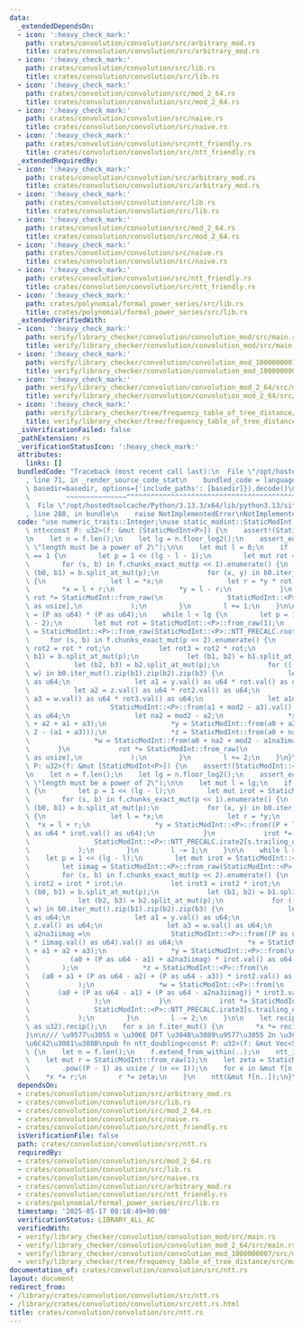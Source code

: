 ```yaml
---
data:
  _extendedDependsOn:
  - icon: ':heavy_check_mark:'
    path: crates/convolution/convolution/src/arbitrary_mod.rs
    title: crates/convolution/convolution/src/arbitrary_mod.rs
  - icon: ':heavy_check_mark:'
    path: crates/convolution/convolution/src/lib.rs
    title: crates/convolution/convolution/src/lib.rs
  - icon: ':heavy_check_mark:'
    path: crates/convolution/convolution/src/mod_2_64.rs
    title: crates/convolution/convolution/src/mod_2_64.rs
  - icon: ':heavy_check_mark:'
    path: crates/convolution/convolution/src/naive.rs
    title: crates/convolution/convolution/src/naive.rs
  - icon: ':heavy_check_mark:'
    path: crates/convolution/convolution/src/ntt_friendly.rs
    title: crates/convolution/convolution/src/ntt_friendly.rs
  _extendedRequiredBy:
  - icon: ':heavy_check_mark:'
    path: crates/convolution/convolution/src/arbitrary_mod.rs
    title: crates/convolution/convolution/src/arbitrary_mod.rs
  - icon: ':heavy_check_mark:'
    path: crates/convolution/convolution/src/lib.rs
    title: crates/convolution/convolution/src/lib.rs
  - icon: ':heavy_check_mark:'
    path: crates/convolution/convolution/src/mod_2_64.rs
    title: crates/convolution/convolution/src/mod_2_64.rs
  - icon: ':heavy_check_mark:'
    path: crates/convolution/convolution/src/naive.rs
    title: crates/convolution/convolution/src/naive.rs
  - icon: ':heavy_check_mark:'
    path: crates/convolution/convolution/src/ntt_friendly.rs
    title: crates/convolution/convolution/src/ntt_friendly.rs
  - icon: ':heavy_check_mark:'
    path: crates/polynomial/formal_power_series/src/lib.rs
    title: crates/polynomial/formal_power_series/src/lib.rs
  _extendedVerifiedWith:
  - icon: ':heavy_check_mark:'
    path: verify/library_checker/convolution/convolution_mod/src/main.rs
    title: verify/library_checker/convolution/convolution_mod/src/main.rs
  - icon: ':heavy_check_mark:'
    path: verify/library_checker/convolution/convolution_mod_1000000007/src/main.rs
    title: verify/library_checker/convolution/convolution_mod_1000000007/src/main.rs
  - icon: ':heavy_check_mark:'
    path: verify/library_checker/convolution/convolution_mod_2_64/src/main.rs
    title: verify/library_checker/convolution/convolution_mod_2_64/src/main.rs
  - icon: ':heavy_check_mark:'
    path: verify/library_checker/tree/frequency_table_of_tree_distance/src/main.rs
    title: verify/library_checker/tree/frequency_table_of_tree_distance/src/main.rs
  _isVerificationFailed: false
  _pathExtension: rs
  _verificationStatusIcon: ':heavy_check_mark:'
  attributes:
    links: []
  bundledCode: "Traceback (most recent call last):\n  File \"/opt/hostedtoolcache/Python/3.13.3/x64/lib/python3.13/site-packages/onlinejudge_verify/documentation/build.py\"\
    , line 71, in _render_source_code_stat\n    bundled_code = language.bundle(stat.path,\
    \ basedir=basedir, options={'include_paths': [basedir]}).decode()\n          \
    \         ~~~~~~~~~~~~~~~^^^^^^^^^^^^^^^^^^^^^^^^^^^^^^^^^^^^^^^^^^^^^^^^^^^^^^^^^^^^^^^^^^\n\
    \  File \"/opt/hostedtoolcache/Python/3.13.3/x64/lib/python3.13/site-packages/onlinejudge_verify/languages/rust.py\"\
    , line 288, in bundle\n    raise NotImplementedError\nNotImplementedError\n"
  code: "use numeric_traits::Integer;\nuse static_modint::StaticModInt;\n\npub fn\
    \ ntt<const P: u32>(f: &mut [StaticModInt<P>]) {\n    assert!(StaticModInt::<P>::IS_NTT_FRIENDLY);\n\
    \n    let n = f.len();\n    let lg = n.floor_log2();\n    assert_eq!(n, 1 << lg,\
    \ \"length must be a power of 2\");\n\n    let mut l = 0;\n    if (lg - l) % 2\
    \ == 1 {\n        let p = 1 << (lg - l - 1);\n        let mut rot = StaticModInt::from_raw(1);\n\
    \        for (s, b) in f.chunks_exact_mut(p << 1).enumerate() {\n            let\
    \ (b0, b1) = b.split_at_mut(p);\n            for (x, y) in b0.iter_mut().zip(b1)\
    \ {\n                let l = *x;\n                let r = *y * rot;\n        \
    \        *x = l + r;\n                *y = l - r;\n            }\n           \
    \ rot *= StaticModInt::from_raw(\n                StaticModInt::<P>::NTT_PRECALC.rate2[s.trailing_ones()\
    \ as usize],\n            );\n        }\n        l += 1;\n    }\n\n    let mod2\
    \ = (P as u64) * (P as u64);\n    while l < lg {\n        let p = 1 << (lg - l\
    \ - 2);\n        let mut rot = StaticModInt::<P>::from_raw(1);\n        let imag\
    \ = StaticModInt::<P>::from_raw(StaticModInt::<P>::NTT_PRECALC.root[2]);\n   \
    \     for (s, b) in f.chunks_exact_mut(p << 2).enumerate() {\n            let\
    \ rot2 = rot * rot;\n            let rot3 = rot2 * rot;\n            let (b0,\
    \ b1) = b.split_at_mut(p);\n            let (b1, b2) = b1.split_at_mut(p);\n \
    \           let (b2, b3) = b2.split_at_mut(p);\n            for (((x, y), z),\
    \ w) in b0.iter_mut().zip(b1).zip(b2).zip(b3) {\n                let a0 = x.val()\
    \ as u64;\n                let a1 = y.val() as u64 * rot.val() as u64;\n     \
    \           let a2 = z.val() as u64 * rot2.val() as u64;\n                let\
    \ a3 = w.val() as u64 * rot3.val() as u64;\n                let a1na3imag =\n\
    \                    StaticModInt::<P>::from(a1 + mod2 - a3).val() as u64 * imag.val()\
    \ as u64;\n                let na2 = mod2 - a2;\n                *x = StaticModInt::from(a0\
    \ + a2 + a1 + a3);\n                *y = StaticModInt::from(a0 + a2 + (mod2 *\
    \ 2 - (a1 + a3)));\n                *z = StaticModInt::from(a0 + na2 + a1na3imag);\n\
    \                *w = StaticModInt::from(a0 + na2 + mod2 - a1na3imag);\n     \
    \       }\n            rot *= StaticModInt::from_raw(\n                StaticModInt::<P>::NTT_PRECALC.rate3[s.trailing_ones()\
    \ as usize],\n            );\n        }\n        l += 2;\n    }\n}\n\npub fn ntt_inv<const\
    \ P: u32>(f: &mut [StaticModInt<P>]) {\n    assert!(StaticModInt::<P>::IS_NTT_FRIENDLY);\n\
    \n    let n = f.len();\n    let lg = n.floor_log2();\n    assert_eq!(n, 1 << lg,\
    \ \"length must be a power of 2\");\n\n    let mut l = lg;\n    if l % 2 == 1\
    \ {\n        let p = 1 << (lg - l);\n        let mut irot = StaticModInt::<P>::from_raw(1);\n\
    \        for (s, b) in f.chunks_exact_mut(p << 1).enumerate() {\n            let\
    \ (b0, b1) = b.split_at_mut(p);\n            for (x, y) in b0.iter_mut().zip(b1)\
    \ {\n                let l = *x;\n                let r = *y;\n              \
    \  *x = l + r;\n                *y = StaticModInt::<P>::from((P + l.val() - r.val())\
    \ as u64 * irot.val() as u64);\n            }\n            irot *= StaticModInt::<P>::from_raw(\n\
    \                StaticModInt::<P>::NTT_PRECALC.irate2[s.trailing_ones() as usize],\n\
    \            );\n        }\n        l -= 1;\n    }\n\n    while l > 0 {\n    \
    \    let p = 1 << (lg - l);\n        let mut irot = StaticModInt::<P>::from_raw(1);\n\
    \        let iimag = StaticModInt::<P>::from_raw(StaticModInt::<P>::NTT_PRECALC.iroot[2]);\n\
    \        for (s, b) in f.chunks_exact_mut(p << 2).enumerate() {\n            let\
    \ irot2 = irot * irot;\n            let irot3 = irot2 * irot;\n            let\
    \ (b0, b1) = b.split_at_mut(p);\n            let (b1, b2) = b1.split_at_mut(p);\n\
    \            let (b2, b3) = b2.split_at_mut(p);\n            for (((x, y), z),\
    \ w) in b0.iter_mut().zip(b1).zip(b2).zip(b3) {\n                let a0 = x.val()\
    \ as u64;\n                let a1 = y.val() as u64;\n                let a2 =\
    \ z.val() as u64;\n                let a3 = w.val() as u64;\n                let\
    \ a2na3iimag =\n                    StaticModInt::<P>::from((P as u64 + a2 - a3)\
    \ * iimag.val() as u64).val() as u64;\n                *x = StaticModInt::<P>::from(a0\
    \ + a1 + a2 + a3);\n                *y = StaticModInt::<P>::from(\n          \
    \          (a0 + (P as u64 - a1) + a2na3iimag) * irot.val() as u64,\n        \
    \        );\n                *z = StaticModInt::<P>::from(\n                 \
    \   (a0 + a1 + (P as u64 - a2) + (P as u64 - a3)) * irot2.val() as u64,\n    \
    \            );\n                *w = StaticModInt::<P>::from(\n             \
    \       (a0 + (P as u64 - a1) + (P as u64 - a2na3iimag)) * irot3.val() as u64,\n\
    \                );\n            }\n            irot *= StaticModInt::<P>::from_raw(\n\
    \                StaticModInt::<P>::NTT_PRECALC.irate3[s.trailing_ones() as usize],\n\
    \            );\n        }\n        l -= 2;\n    }\n\n    let recip_n = StaticModInt::<P>::from_raw(n\
    \ as u32).recip();\n    for x in f.iter_mut() {\n        *x *= recip_n;\n    }\n\
    }\n\n/// \u9577\u3055 n \u306E DFT \u304B\u3089\u9577\u3055 2n \u306E DFT \u3092\
    \u6C42\u3081\u308B\npub fn ntt_doubling<const P: u32>(f: &mut Vec<StaticModInt<P>>)\
    \ {\n    let n = f.len();\n    f.extend_from_within(..);\n    ntt_inv(&mut f[n..]);\n\
    \    let mut r = StaticModInt::from_raw(1);\n    let zeta = StaticModInt::from_raw(StaticModInt::<P>::NTT_PRECALC.primitive_root)\n\
    \        .pow((P - 1) as usize / (n << 1));\n    for x in &mut f[n..] {\n    \
    \    *x *= r;\n        r *= zeta;\n    }\n    ntt(&mut f[n..]);\n}\n"
  dependsOn:
  - crates/convolution/convolution/src/arbitrary_mod.rs
  - crates/convolution/convolution/src/lib.rs
  - crates/convolution/convolution/src/mod_2_64.rs
  - crates/convolution/convolution/src/naive.rs
  - crates/convolution/convolution/src/ntt_friendly.rs
  isVerificationFile: false
  path: crates/convolution/convolution/src/ntt.rs
  requiredBy:
  - crates/convolution/convolution/src/mod_2_64.rs
  - crates/convolution/convolution/src/lib.rs
  - crates/convolution/convolution/src/naive.rs
  - crates/convolution/convolution/src/arbitrary_mod.rs
  - crates/convolution/convolution/src/ntt_friendly.rs
  - crates/polynomial/formal_power_series/src/lib.rs
  timestamp: '2025-05-17 08:18:49+00:00'
  verificationStatus: LIBRARY_ALL_AC
  verifiedWith:
  - verify/library_checker/convolution/convolution_mod/src/main.rs
  - verify/library_checker/convolution/convolution_mod_2_64/src/main.rs
  - verify/library_checker/convolution/convolution_mod_1000000007/src/main.rs
  - verify/library_checker/tree/frequency_table_of_tree_distance/src/main.rs
documentation_of: crates/convolution/convolution/src/ntt.rs
layout: document
redirect_from:
- /library/crates/convolution/convolution/src/ntt.rs
- /library/crates/convolution/convolution/src/ntt.rs.html
title: crates/convolution/convolution/src/ntt.rs
---
```

